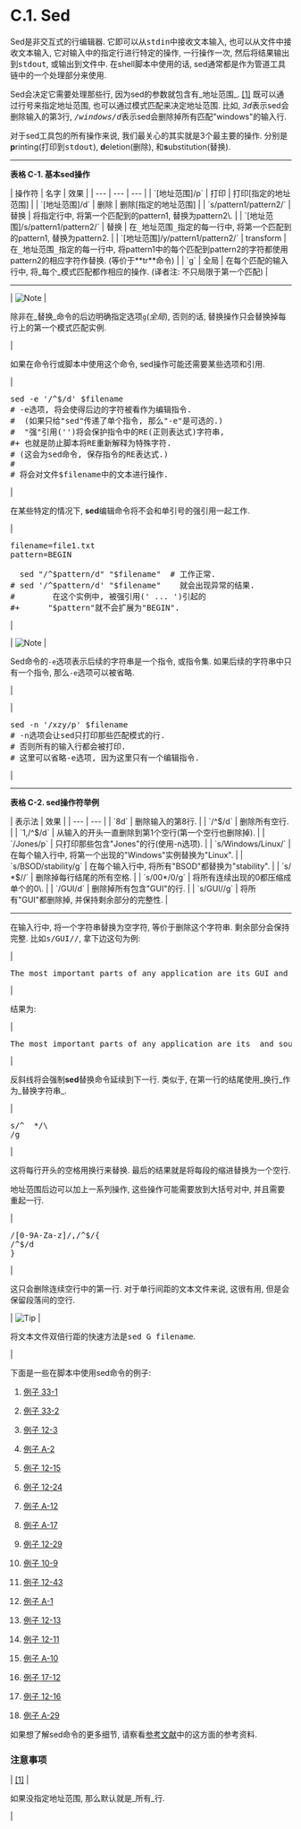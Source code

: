 # C.1\. Sed

Sed是非交互式的行编辑器. 它即可以从<tt class="FILENAME">stdin</tt>中接收文本输入, 也可以从文件中接收文本输入, 它对输入中的指定行进行特定的操作, 一行操作一次, 然后将结果输出到<tt class="FILENAME">stdout</tt>, 或输出到文件中. 在shell脚本中使用的话, sed通常都是作为管道工具链中的一个处理部分来使用.

Sed会决定它需要处理那些行, 因为sed的参数就包含有_地址范围_. [[1]](#FTN.AEN17768) 既可以通过行号来指定地址范围, 也可以通过模式匹配来决定地址范围. 比如, <tt class="REPLACEABLE">_3d_</tt>表示sed会删除输入的第3行, <tt class="REPLACEABLE">_/windows/d_</tt>表示sed会删除掉所有匹配<span class="QUOTE">"windows"</span>的输入行.

对于sed工具包的所有操作来说, 我们最关心的其实就是3个最主要的操作. 分别是**p**rinting(打印到<tt class="FILENAME">stdout</tt>), **d**eletion(删除), 和**s**ubstitution(替换).

* * *

**表格 C-1\. 基本sed操作**

<colgroup><col><col><col></colgroup>
| 操作符 | 名字 | 效果 |
| --- | --- | --- |
| `[地址范围]/p` | 打印 | 打印[指定的地址范围] |
| `[地址范围]/d` | 删除 | 删除[指定的地址范围] |
| `s/pattern1/pattern2/` | 替换 | 将指定行中, 将第一个匹配到的pattern1, 替换为pattern2\. |
| `[地址范围]/s/pattern1/pattern2/` | 替换 | 在<tt class="REPLACEABLE">_地址范围_</tt>指定的每一行中, 将第一个匹配到的pattern1, 替换为pattern2. |
| `[地址范围]/y/pattern1/pattern2/` | transform | 在<tt class="REPLACEABLE">_地址范围_</tt>指定的每一行中, 将pattern1中的每个匹配到pattern2的字符都使用pattern2的相应字符作替换. (等价于**tr**命令) |
| `g` | 全局 | 在每个匹配的输入行中, 将_每个_模式匹配都作相应的操作. (译者注: 不只局限于第一个匹配) |

* * *

| ![Note](./images/note.gif) | 

除非在_替换_命令的后边明确指定选项`g`(_全局_), 否则的话, 替换操作只会替换掉每行上的第一个模式匹配实例.

 |

如果在命令行或脚本中使用这个命令, sed操作可能还需要某些选项和引用.

| 

<pre class="PROGRAMLISTING">sed -e '/^$/d' $filename
# -e选项, 将会使得后边的字符被看作为编辑指令. 
#  (如果只给"sed"传递了单个指令, 那么"-e"是可选的.)
#  "强"引用('')将会保护指令中的RE(正则表达式)字符串, 
#+ 也就是防止脚本将RE重新解释为特殊字符. 
# (这会为sed命令, 保存指令的RE表达式.)
#
# 将会对文件$filename中的文本进行操作. </pre>

 |

在某些特定的情况下, **sed**编辑命令将不会和单引号的强引用一起工作.

| 

<pre class="PROGRAMLISTING">filename=file1.txt
pattern=BEGIN

  sed "/^$pattern/d" "$filename"  # 工作正常. 
# sed '/^$pattern/d' "$filename"    就会出现异常的结果. 
#        在这个实例中, 被强引用(' ... ')引起的
#+      "$pattern"就不会扩展为"BEGIN". </pre>

 |

| ![Note](./images/note.gif) | 

Sed命令的`-e`选项表示后续的字符串是一个指令, 或指令集. 如果后续的字符串中只有一个指令, 那么`-e`选项可以被省略.

 |

| 

<pre class="PROGRAMLISTING">sed -n '/xzy/p' $filename
# -n选项会让sed只打印那些匹配模式的行. 
# 否则所有的输入行都会被打印. 
# 这里可以省略-e选项, 因为这里只有一个编辑指令. </pre>

 |

* * *

**表格 C-2\. sed操作符举例**

<colgroup><col><col></colgroup>
| 表示法 | 效果 |
| --- | --- |
| `8d` | 删除输入的第8行. |
| `/^$/d` | 删除所有空行. |
| `1,/^$/d` | 从输入的开头一直删除到第1个空行(第一个空行也删除掉). |
| `/Jones/p` | 只打印那些包含<span class="QUOTE">"Jones"</span>的行(使用<span class="TOKEN">-n</span>选项). |
| `s/Windows/Linux/` | 在每个输入行中, 将第一个出现的<span class="QUOTE">"Windows"</span>实例替换为<span class="QUOTE">"Linux"</span>. |
| `s/BSOD/stability/g` | 在每个输入行中, 将所有<span class="QUOTE">"BSOD"</span>都替换为<span class="QUOTE">"stability"</span>. |
| `s/ *$//` | 删除掉每行结尾的所有空格. |
| `s/00*/0/g` | 将所有连续出现的0都压缩成单个的0\. |
| `/GUI/d` | 删除掉所有包含<span class="QUOTE">"GUI"</span>的行. |
| `s/GUI//g` | 将所有<span class="QUOTE">"GUI"</span>都删除掉, 并保持剩余部分的完整性. |

* * *

在输入行中, 将一个字符串替换为空字符, 等价于删除这个字符串. 剩余部分会保持完整. 比如<kbd class="USERINPUT">s/GUI//</kbd>, 拿下边这句为例:

| 

<pre class="SCREEN"><kbd class="USERINPUT">The most important parts of any application are its GUI and sound effects</kbd></pre>

 |

结果为:

| 

<pre class="SCREEN"><samp class="COMPUTEROUTPUT">The most important parts of any application are its  and sound effects</samp></pre>

 |

反斜线将会强制**sed**替换命令延续到下一行. 类似于, 在第一行的结尾使用_换行_作为_替换字符串_.

| 

<pre class="PROGRAMLISTING">s/^  */\
/g</pre>

 |

这将每行开头的空格用换行来替换. 最后的结果就是将每段的缩进替换为一个空行.

地址范围后边可以加上一系列操作, 这些操作可能需要放到大括号对中, 并且需要重起一行.

| 

<pre class="PROGRAMLISTING">/[0-9A-Za-z]/,/^$/{
/^$/d
}</pre>

 |

这只会删除连续空行中的第一行. 对于单行间距的文本文件来说, 这很有用, 但是会保留段落间的空行.

| ![Tip](./images/tip.gif) | 

将文本文件双倍行距的快速方法是<kbd class="USERINPUT">sed G filename</kbd>.

 |

下面是一些在脚本中使用sed命令的例子:

1.  [例子 33-1](wrapper.md#EX3)

2.  [例子 33-2](wrapper.md#EX4)

3.  [例子 12-3](moreadv.md#EX57)

4.  [例子 A-2](contributed-scripts.md#RN)

5.  [例子 12-15](textproc.md#GRP)

6.  [例子 12-24](textproc.md#COL)

7.  [例子 A-12](contributed-scripts.md#BEHEAD)

8.  [例子 A-17](contributed-scripts.md#TREE)

9.  [例子 12-29](filearchiv.md#STRIPC)

10.  [例子 10-9](loops1.md#FINDSTRING)

11.  [例子 12-43](mathc.md#BASE)

12.  [例子 A-1](contributed-scripts.md#MAILFORMAT)

13.  [例子 12-13](textproc.md#RND)

14.  [例子 12-11](textproc.md#WF)

15.  [例子 A-10](contributed-scripts.md#LIFESLOW)

16.  [例子 17-12](here-docs.md#SELFDOCUMENT)

17.  [例子 12-16](textproc.md#DICTLOOKUP)

18.  [例子 A-29](contributed-scripts.md#WHX)

如果想了解sed命令的更多细节, 请察看[参考文献](biblio.md)中的这方面的参考资料.

### 注意事项

| [[1]](x17761.md#AEN17768) | 

如果没指定地址范围, 那么默认就是_所有_行.

 |